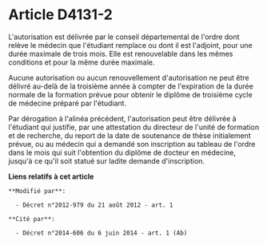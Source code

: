 # Article D4131-2

L'autorisation  est délivrée par le conseil départemental de l'ordre dont relève le  médecin que l'étudiant remplace ou dont
il est l'adjoint, pour une durée  maximale de trois mois. Elle est renouvelable dans les mêmes conditions  et pour la même
durée maximale. 

Aucune  autorisation ou aucun renouvellement d'autorisation ne peut être délivré  au-delà de la troisième année à compter de
l'expiration de la durée  normale de la formation prévue pour obtenir le diplôme de troisième  cycle de médecine préparé par
l'étudiant. 

Par  dérogation à l'alinéa précédent, l'autorisation peut être délivrée à  l'étudiant qui justifie, par une attestation du
directeur de l'unité de  formation et de recherche, du report de la date de soutenance de thèse  initialement prévue, ou au
médecin qui a demandé son inscription au  tableau de l'ordre dans le mois qui suit l'obtention du diplôme de  docteur en
médecine, jusqu'à ce qu'il soit statué sur ladite demande  d'inscription.

**Liens relatifs à cet article**

	**Modifié par**:

	  - Décret n°2012-979 du 21 août 2012 - art. 1

	**Cité par**:

	  - Décret n°2014-606 du 6 juin 2014 - art. 1 (Ab)
